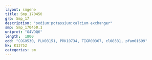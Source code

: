 ```yaml
---
layout: smgene
title: Smp_170450
grp: Smp_17
description: "sodium:potassium:calcium exchanger"
smp: Smp_170450.1
uniprot: "G4VDQ6"
length:  1800
cdd: "COG0530, PLN03151, PRK10734, TIGR00367, cl08331, pfam01699"
kk: K13752
categories: sm
---
```

